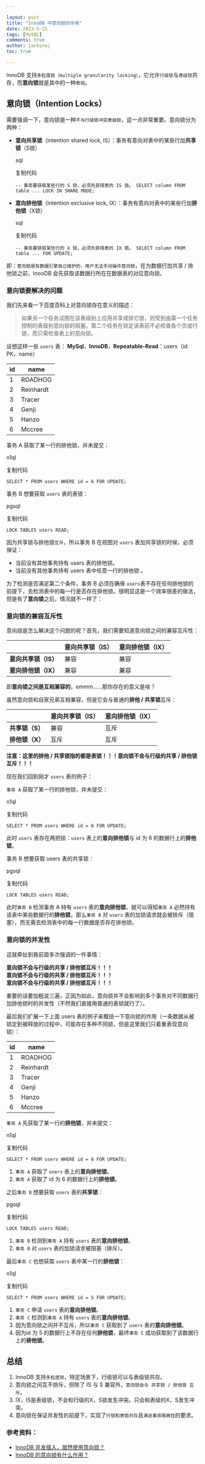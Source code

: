```yaml
---

layout: post
title: "InnoDB 中意向锁的作用"
date: 2023-5-15
tags: [MySQL]
comments: true
author: jackyrwj
toc: true

---
```


InnoDB 支持`多粒度锁（multiple granularity locking）`，它允许`行级锁`与`表级锁`共存，而**意向锁**就是其中的一种`表锁`。

## 意向锁（Intention Locks）

需要强调一下，意向锁是一种`不与行级锁冲突表级锁`，这一点非常重要。意向锁分为两种：

- **意向共享锁**（intention shared lock, IS）：事务有意向对表中的某些行加**共享锁**（S锁）
  
  sql
  
  复制代码
  
  `-- 事务要获取某些行的 S 锁，必须先获得表的 IS 锁。 SELECT column FROM table ... LOCK IN SHARE MODE;`

- **意向排他锁**（intention exclusive lock, IX）：事务有意向对表中的某些行加**排他锁**（X锁）
  
  sql
  
  复制代码
  
  `-- 事务要获取某些行的 X 锁，必须先获得表的 IX 锁。 SELECT column FROM table ... FOR UPDATE;`

即：`意向锁是有数据引擎自己维护的，用户无法手动操作意向锁`，在为数据行加共享 / 排他锁之前，InooDB 会先获取该数据行所在在数据表的对应意向锁。

### 意向锁要解决的问题

我们先来看一下百度百科上对意向锁存在意义的描述：

> 如果另一个任务试图在该表级别上应用共享或排它锁，则受到由第一个任务控制的表级别意向锁的阻塞。第二个任务在锁定该表前不必检查各个页或行锁，而只需检查表上的意向锁。

设想这样一张 `users` 表： **MySql**，**InnoDB**，**Repeatable-Read**：users（id PK，name）

| id  | name      |
| --- | --------- |
| 1   | ROADHOG   |
| 2   | Reinhardt |
| 3   | Tracer    |
| 4   | Genji     |
| 5   | Hanzo     |
| 6   | Mccree    |

事务 A 获取了某一行的排他锁，并未提交：

n1ql

复制代码

`SELECT * FROM users WHERE id = 6 FOR UPDATE;`

事务 B 想要获取 `users` 表的表锁：

pgsql

复制代码

`LOCK TABLES users READ;`

因为共享锁与排他锁`互斥`，所以事务 B 在视图对 `users` 表加共享锁的时候，必须保证：

- 当前没有其他事务持有 users 表的排他锁。
- 当前没有其他事务持有 users 表中任意一行的排他锁 。

为了检测是否满足第二个条件，事务 B 必须在确保 `users`表不存在任何排他锁的前提下，去检测表中的每一行是否存在排他锁。很明显这是一个效率很差的做法，但是有了**意向锁**之后，情况就不一样了：

### 意向锁的兼容互斥性

意向锁是怎么解决这个问题的呢？首先，我们需要知道意向锁之间的兼容互斥性：

|               | 意向共享锁（IS） | 意向排他锁（IX） |
| ------------- | --------- | --------- |
| **意向共享锁（IS）** | 兼容        | 兼容        |
| **意向排他锁（IX）** | 兼容        | 兼容        |

即**意向锁之间是互相兼容的**，emmm......那你存在的意义是啥？

虽然意向锁和自家兄弟互相兼容，但是它会与普通的**排他 / 共享锁**互斥：

|            | 意向共享锁（IS） | 意向排他锁（IX） |
| ---------- | --------- | --------- |
| **共享锁（S）** | 兼容        | 互斥        |
| **排他锁（X）** | 互斥        | 互斥        |

**注意：这里的排他 / 共享锁指的都是表锁！！！意向锁不会与行级的共享 / 排他锁互斥！！！**

现在我们回到刚才 `users` 表的例子：

`事务 A` 获取了某一行的排他锁，并未提交：

n1ql

复制代码

`SELECT * FROM users WHERE id = 6 FOR UPDATE;`

此时 `users` 表存在两把锁：`users` 表上的**意向排他锁**与 id 为 6 的数据行上的**排他锁**。

事务 B 想要获取 users 表的共享锁：

pgsql

复制代码

`LOCK TABLES users READ;`

此时`事务 B` 检测事务 A 持有 `users` 表的**意向排他锁**，就可以得知`事务 A` 必然持有该表中某些数据行的**排他锁**，那么`事务 B` 对 `users` 表的加锁请求就会被排斥（阻塞），而无需去检测表中的每一行数据是否存在排他锁。

### 意向锁的并发性

这就牵扯到我前面多次强调的一件事情：

**意向锁不会与行级的共享 / 排他锁互斥！！！**  
**意向锁不会与行级的共享 / 排他锁互斥！！！**  
**意向锁不会与行级的共享 / 排他锁互斥！！！**

重要的话要加粗说三遍，正因为如此，意向锁并不会影响到多个事务对不同数据行加排他锁时的并发性（不然我们直接用普通的表锁就行了）。

最后我们扩展一下上面 users 表的例子来概括一下意向锁的作用（一条数据从被锁定到被释放的过程中，可能存在多种不同锁，但是这里我们只着重表现意向锁）：

| id  | name      |
| --- | --------- |
| 1   | ROADHOG   |
| 2   | Reinhardt |
| 3   | Tracer    |
| 4   | Genji     |
| 5   | Hanzo     |
| 6   | Mccree    |

`事务 A` 先获取了某一行的**排他锁**，并未提交：

n1ql

复制代码

`SELECT * FROM users WHERE id = 6 FOR UPDATE;`

1. `事务 A` 获取了 `users` 表上的**意向排他锁**。
2. `事务 A` 获取了 id 为 6 的数据行上的**排他锁**。

之后`事务 B` 想要获取 `users` 表的**共享锁**：

pgsql

复制代码

`LOCK TABLES users READ;`

1. `事务 B` 检测到`事务 A` 持有 `users` 表的**意向排他锁**。
2. `事务 B` 对 `users` 表的加锁请求被阻塞（排斥）。

最后`事务 C` 也想获取 `users` 表中某一行的**排他锁**：

n1ql

复制代码

`SELECT * FROM users WHERE id = 5 FOR UPDATE;`

1. `事务 C` 申请 `users` 表的**意向排他锁**。
2. `事务 C` 检测到`事务 A` 持有 `users` 表的**意向排他锁**。
3. 因为意向锁之间并不互斥，所以`事务 C` 获取到了 `users` 表的**意向排他锁**。
4. 因为id 为 5 的数据行上不存在任何**排他锁**，最终`事务 C` 成功获取到了该数据行上的**排他锁**。

## 总结

1. InnoDB 支持`多粒度锁`，特定场景下，行级锁可以与表级锁共存。
2. 意向锁之间互不排斥，但除了 IS 与 S 兼容外，`意向锁会与 共享锁 / 排他锁 互斥`。
3. IX，IS是表级锁，不会和行级的X，S锁发生冲突。只会和表级的X，S发生冲突。
4. 意向锁在保证并发性的前提下，实现了`行锁和表锁共存`且`满足事务隔离性`的要求。

### 参考资料：

- [InnoDB 并发插入，居然使用意向锁？](https://link.juejin.cn/?target=https%3A%2F%2Fmp.weixin.qq.com%2Fs%2FiViStnwUyypwTkQHWDIR_w "https://mp.weixin.qq.com/s/iViStnwUyypwTkQHWDIR_w")
- [InnoDB 的意向锁有什么作用？](https://link.juejin.cn/?target=https%3A%2F%2Fwww.zhihu.com%2Fquestion%2F51513268 "https://www.zhihu.com/question/51513268")
